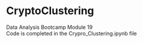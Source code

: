 # CryptoClustering
Data Analysis Bootcamp Module 19 <br/>
Code is completed in the Crypro_Clustering.ipynb file

